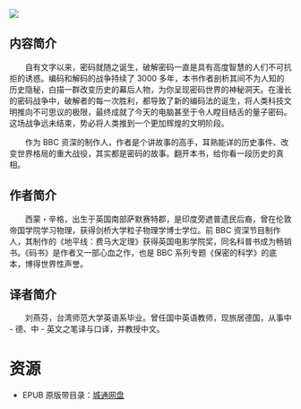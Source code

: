 ![](http://img3m3.ddimg.cn/52/33/25225153-1_u_3.jpg)

## 内容简介

　　自有文字以来，密码就随之诞生，破解密码一直是具有高度智慧的人们不可抗拒的诱惑。编码和解码的战争持续了 3000 多年，本书作者剖析其间不为人知的历史隐秘，白描一群改变历史的幕后人物，为你呈现密码世界的神秘洞天。在漫长的密码战争中，破解者的每一次胜利，都导致了新的编码法的诞生，将人类科技文明推向不可思议的极限，最终成就了今天的电脑甚至于令人瞠目结舌的量子密码。这场战争远未结束，势必将人类推到一个更加辉煌的文明阶段。

　　作为 BBC 资深的制作人，作者是个讲故事的高手，耳熟能详的历史事件、改变世界格局的重大战役，其实都是密码的故事。翻开本书，给你看一段历史的真相。

## 作者简介

　　西蒙・辛格，出生于英国南部萨默赛特郡，是印度旁遮普遗民后裔，曾在伦敦帝国学院学习物理，获得剑桥大学粒子物理学博士学位。前 BBC 资深节目制作人，其制作的《地平线：费马大定理》获得英国电影学院奖，同名科普书成为畅销书。《码书》是作者又一部心血之作，也是 BBC 系列专题《保密的科学》的底本，博得世界性声誉。

## 译者简介

　　刘燕芬，台湾师范大学英语系毕业。曾任国中英语教师，现旅居德国，从事中 - 德、中 - 英文之笔译与口译，并教授中文。

# 资源

* EPUB 原版带目录：[城通网盘](https://u11215426.pipipan.com/fs/11215426-335918580)
